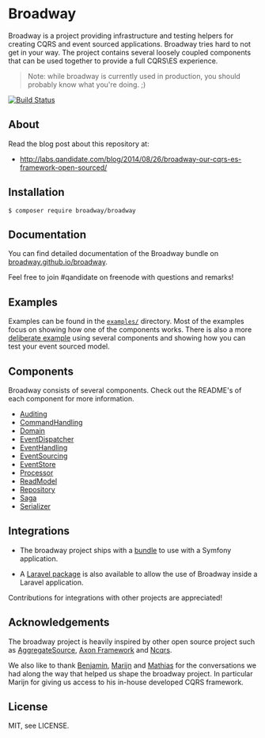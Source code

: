 Broadway
========

Broadway is a project providing infrastructure and testing helpers for creating
CQRS and event sourced applications. Broadway tries hard to not get in your
way. The project contains several loosely coupled components that can be used
together to provide a full CQRS\ES experience.

> Note: while broadway is currently used in production, you should probably
> know what you're doing. ;)

[![Build Status](https://travis-ci.org/broadway/broadway.svg?branch=master)](https://travis-ci.org/broadway/broadway)

## About

Read the blog post about this repository at:
- http://labs.qandidate.com/blog/2014/08/26/broadway-our-cqrs-es-framework-open-sourced/

## Installation

```
$ composer require broadway/broadway
```

## Documentation
You can find detailed documentation of the Broadway bundle on [broadway.github.io/broadway](https://broadway.github.io/broadway/).

Feel free to join #qandidate on freenode with questions and remarks!

## Examples

Examples can be found in the [`examples/`][examples] directory. Most of the
examples focus on showing how one of the components works. There is also a more
[deliberate example][example] using several components and showing how you can
test your event sourced model.

[examples]: examples/
[example]: examples/event-sourced-domain-with-tests/

## Components

Broadway consists of several components. Check out the README's of each
component for more information.

- [Auditing](src/Broadway/Auditing/)
- [CommandHandling](src/Broadway/CommandHandling/)
- [Domain](src/Broadway/Domain/)
- [EventDispatcher](src/Broadway/EventDispatcher/)
- [EventHandling](src/Broadway/EventHandling/)
- [EventSourcing](src/Broadway/EventSourcing/)
- [EventStore](src/Broadway/EventStore/)
- [Processor](src/Broadway/Processor/)
- [ReadModel](src/Broadway/ReadModel/)
- [Repository](src/Broadway/Repository/)
- [Saga](https://github.com/broadway/broadway-saga)
- [Serializer](src/Broadway/Serializer/)

## Integrations

- The broadway project ships with a [bundle] to use with a Symfony application.

- A [Laravel package](https://github.com/nWidart/Laravel-broadway) is also available to allow the use of Broadway inside a Laravel application.

Contributions for integrations with other projects are appreciated!

[bundle]: https://github.com/broadway/broadway-bundle

## Acknowledgements

The broadway project is heavily inspired by other open source project such as
[AggregateSource], [Axon Framework] and [Ncqrs].

[Axon Framework]: http://www.axonframework.org/
[Ncqrs]: https://github.com/ncqrs/ncqrs
[AggregateSource]: https://github.com/yreynhout/AggregateSource

We also like to thank [Benjamin], [Marijn] and [Mathias] for the conversations
we had along the way that helped us shape the broadway project. In particular
Marijn for giving us access to his in-house developed CQRS framework.

[Benjamin]: https://twitter.com/beberlei
[Marijn]: https://twitter.com/huizendveld
[Mathias]: https://twitter.com/mathiasverraes

## License

MIT, see LICENSE.

